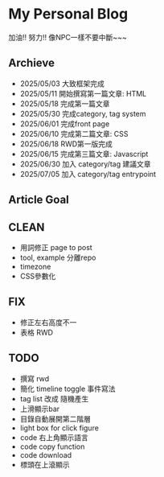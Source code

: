 # My Personal Blog
加油!! 努力!! 像NPC一樣不要中斷~~~

## Archieve
* 2025/05/03 大致框架完成
* 2025/05/11 開始撰寫第一篇文章: HTML
* 2025/05/18 完成第一篇文章
* 2025/05/30 完成category, tag system
* 2025/06/01 完成front page
* 2025/06/10 完成第二篇文章: CSS
* 2025/06/18 RWD第一版完成
* 2025/06/15 完成第三篇文章: Javascript
* 2025/06/30 加入 category/tag 建議文章
* 2025/07/05 加入 category/tag entrypoint

## Article Goal


## CLEAN
* 用詞修正 page to post
* tool, example 分離repo
* timezone
* CSS參數化

## FIX
* 修正左右高度不一
* 表格 RWD

## TODO
* 撰寫 rwd
* 簡化 timeline toggle 事件寫法
* tag list 改成 隨機產生
* 上滑顯示bar
* 目錄自動展開第二階層
* light box for click figure
* code 右上角顯示語言
* code copy function
* code download
* 標頭在上滾顯示